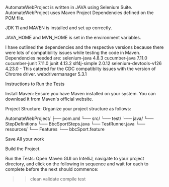 AutomateWebProject is written in JAVA using Selenium Suite. AutomateWebProject uses Maven Project Dependencies defined on the POM file.

JDK 11 and MAVEN is installed and set up correctly.

JAVA_HOME and MVN_HOME is set in the environment variables.

I have outlined the dependencies and the respective versions because there were lots of compatibility issues while testing the code in Maven.
Dependencies needed are:
      selenium-java 4.8.3
      cucumber-java 7.11.0
      cucumber-junit 7.11.0
      junit 4.13.2
      slf4j-simple 2.0.12
      selenium-devtools-v126 4.23.0 - This catered for the CDC compatibilty issues with the version of Chrome driver.
      webdrivermanager 5.3.1

Instructions to Run the Tests

Install Maven:
Ensure you have Maven installed on your system. You can download it from Maven's official website.

Project Structure:
Organize your project structure as follows:

AutomateWebProject/
├── pom.xml
└── src/
    └── test/
        └── java/
            └── StepDefinitions
                 └── BbcSportSteps.java
               └── TestRunner.java
        └── resources/
            └── Features
                 └── bbcSport.feature
			
Save All your work

Build the Project.

Run the Tests:
Open Maven GUI on IntelliJ, navigate to your project directory, and click on the following in sequence and wait for each to complete before the next should commence:
>> clean
>> validate
>> compile
>> test


